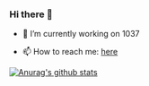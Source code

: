 ### Hi there 👋

- 🔭 I’m currently working on 1037

- 📫 How to reach me: [here](mailto:yinzeyuan1037@gmail.com)


<!--
[![Top Langs](https://github-readme-stats.vercel.app/api/top-langs/?username=SourceCode1037&layout=compact&line_height=20)](https://github.com/anuraghazra/github-readme-stats)


-->

[![Anurag's github stats](https://github-readme-stats.vercel.app/api?username=SourceCode1037&count_private=false&show_icons=true&theme=default&line_height=20)](https://github.com/anuraghazra/github-readme-stats)





<!--
**SourceCode1037/SourceCode1037** is a ✨ _special_ ✨ repository because its `README.md` (this file) appears on your GitHub profile.
Here are some ideas to get you started:
- 🔭 I’m currently working on ...
- 🌱 I’m currently learning ...
- 👯 I’m looking to collaborate on ...
- 🤔 I’m looking for help with ...
- 💬 Ask me about ...
- 📫 How to reach me: ...
- 😄 Pronouns: ...
- ⚡ Fun fact: ...
-->
     
